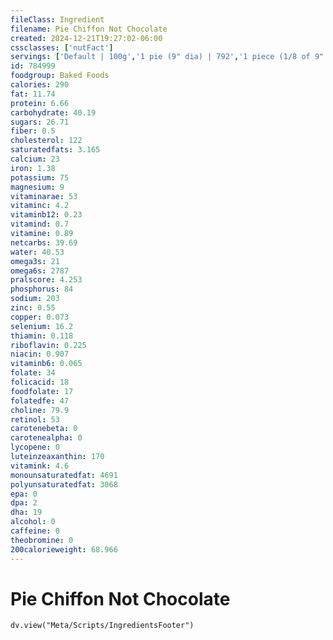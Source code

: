 ```yaml
---
fileClass: Ingredient
filename: Pie Chiffon Not Chocolate
created: 2024-12-21T19:27:02-06:00
cssclasses: ['nutFact']
servings: ['Default | 100g','1 pie (9" dia) | 792','1 piece (1/8 of 9" dia) | 99','1 surface inch | 12']
id: 784999
foodgroup: Baked Foods
calories: 290
fat: 11.74
protein: 6.66
carbohydrate: 40.19
sugars: 26.71
fiber: 0.5
cholesterol: 122
saturatedfats: 3.165
calcium: 23
iron: 1.38
potassium: 75
magnesium: 9
vitaminarae: 53
vitaminc: 4.2
vitaminb12: 0.23
vitamind: 0.7
vitamine: 0.89
netcarbs: 39.69
water: 40.53
omega3s: 21
omega6s: 2787
pralscore: 4.253
phosphorus: 84
sodium: 203
zinc: 0.55
copper: 0.073
selenium: 16.2
thiamin: 0.118
riboflavin: 0.225
niacin: 0.907
vitaminb6: 0.065
folate: 34
folicacid: 18
foodfolate: 17
folatedfe: 47
choline: 79.9
retinol: 53
carotenebeta: 0
carotenealpha: 0
lycopene: 0
luteinzeaxanthin: 170
vitamink: 4.6
monounsaturatedfat: 4691
polyunsaturatedfat: 3068
epa: 0
dpa: 2
dha: 19
alcohol: 0
caffeine: 0
theobromine: 0
200calorieweight: 68.966
---
```


# Pie Chiffon Not Chocolate

```dataviewjs
dv.view("Meta/Scripts/IngredientsFooter")
```